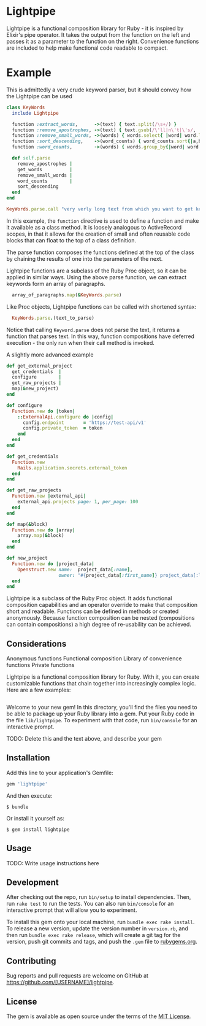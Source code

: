 # Lightpipe

Lightpipe is a functional composition library for Ruby - it is inspired by Elixir's pipe operator. It takes the output from the function on the left and passes it as a parameter to the function on the right. Convenience functions are included to help make functional code readable to compact.


# Example
This is admittedly a very crude keyword parser, but it should convey how the Lightpipe can be used

```ruby
class KeyWords
  include Lightpipe

  function :extract_words,      ->(text) { text.split(/\s+/) }
  function :remove_apostrophes, ->(text) { text.gsub(/\'ll|n\'t|\'s/, '') }
  function :remove_small_words, ->(words) { words.select{ |word| word.length > 2 } }
  function :sort_descending,    ->(word_counts) { word_counts.sort{|a,b| b[1] <=> a[1]  } }
  function :word_counts,        ->(words) { words.group_by{|word| word }.map{|word, list| [word, list.length] } }

  def self.parse
    remove_apostrophes |
    get_words          |
    remove_small_words |
    word_counts        |
    sort_descending
  end
end

KeyWords.parse.call "very verly long text from which you want to get keywords"
```
In this example, the `function` directive is used to define a function and make it available as a class method. It is loosely analogous to ActiveRecord scopes, in that it allows for the creation of small and often reusable code blocks that can float to the top of a class definition.

The parse function composes the functions defined at the top of the class by chaining the results of one into the parameters of the next.

Lightpipe functions are a subclass of the Ruby Proc object, so it can be applied in similar ways. Using the above parse function, we can extract keywords form an array of paragraphs.
```ruby
  array_of_paragraphs.map(&KeyWords.parse)
```

Like Proc objects, Lightpipe functions can be called with shortened syntax:
```ruby
  KeyWords.parse.(text_to_parse)
```

Notice that calling `Keyword.parse` does not parse the text, it returns a function that parses text. In this way, function compositions have deferred execution - the only run when their call method is invoked.


A slightly more advanced example
```ruby
def get_external_project
  get_credentials  |
  configure        |
  get_raw_projects |
  map(&new_project)
end

def configure
  Function.new do |token|
    ::ExternalApi.configure do |config|
      config.endpoint       = 'https://test-api/v1'
      config.private_token  = token
    end
  end
end

def get_credentials
  Function.new
    Rails.application.secrets.external_token
  end
end

def get_raw_projects
  Function.new |external_api|
    external_api.projects page: 1, per_page: 100
  end
end

def map(&block)
  Function.new do |array|
    array.map(&block)
  end
end

def new_project
  Function.new do |project_data|
    Openstruct.new name:  project_data[:name],
                   owner: "#{project_data[:first_name]} project_data[:last_name]}"
  end
end
```

Lightpipe is a subclass of the Ruby Proc object. It adds functional composition capabilities and an operator override to make that composition short and readable. Functions can be defined in methods or created anonymously. Because function composition can be nested (compositions can contain compositions) a high degree of re-usability can be achieved.

Considerations
--------
Anonymous functions
Functional composition
Library of convenience functions
Private functions



Lightpipe is a functional composition library for Ruby. With it, you can create customizable functions that chain together into increasingly complex logic. Here are a few examples:

```

```



Welcome to your new gem! In this directory, you'll find the files you need to be able to package up your Ruby library into a gem. Put your Ruby code in the file `lib/lightpipe`. To experiment with that code, run `bin/console` for an interactive prompt.

TODO: Delete this and the text above, and describe your gem

## Installation

Add this line to your application's Gemfile:

```ruby
gem 'lightpipe'
```

And then execute:

    $ bundle

Or install it yourself as:

    $ gem install lightpipe

## Usage

TODO: Write usage instructions here

## Development

After checking out the repo, run `bin/setup` to install dependencies. Then, run `rake test` to run the tests. You can also run `bin/console` for an interactive prompt that will allow you to experiment.

To install this gem onto your local machine, run `bundle exec rake install`. To release a new version, update the version number in `version.rb`, and then run `bundle exec rake release`, which will create a git tag for the version, push git commits and tags, and push the `.gem` file to [rubygems.org](https://rubygems.org).

## Contributing

Bug reports and pull requests are welcome on GitHub at https://github.com/[USERNAME]/lightpipe.


## License

The gem is available as open source under the terms of the [MIT License](http://opensource.org/licenses/MIT).
